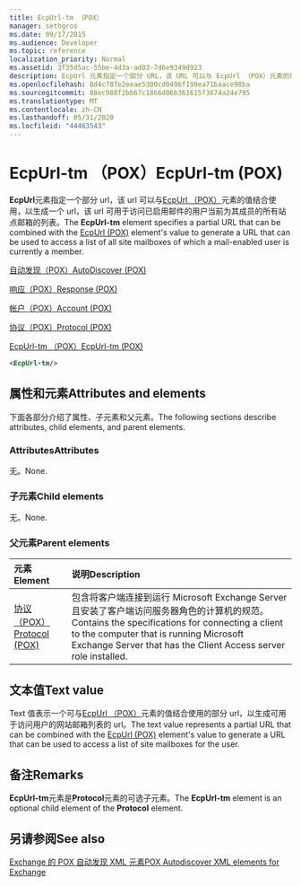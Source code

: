 ```yaml
---
title: EcpUrl-tm （POX）
manager: sethgros
ms.date: 09/17/2015
ms.audience: Developer
ms.topic: reference
localization_priority: Normal
ms.assetid: 3f35d5ac-55be-4d3a-ad03-7d6e9349d923
description: EcpUrl 元素指定一个部分 URL，该 URL 可以与 EcpUrl （POX）元素的值结合使用，以生成一个 URL，该 url 可用于访问已启用邮件的用户当前为其成员的所有站点邮箱的列表。
ms.openlocfilehash: 8d4c787e2eeae5300cd0496f199ea71baace98ba
ms.sourcegitcommit: 88ec988f2bb67c1866d06b361615f3674a24e795
ms.translationtype: MT
ms.contentlocale: zh-CN
ms.lasthandoff: 05/31/2020
ms.locfileid: "44463543"
---
```

# <a name="ecpurl-tm-pox"></a><span data-ttu-id="e302c-103">EcpUrl-tm （POX）</span><span class="sxs-lookup"><span data-stu-id="e302c-103">EcpUrl-tm (POX)</span></span>

<span data-ttu-id="e302c-104">**EcpUrl**元素指定一个部分 url，该 url 可以与[EcpUrl （POX）](ecpurl-pox.md)元素的值结合使用，以生成一个 url，该 url 可用于访问已启用邮件的用户当前为其成员的所有站点邮箱的列表。</span><span class="sxs-lookup"><span data-stu-id="e302c-104">The **EcpUrl-tm** element specifies a partial URL that can be combined with the [EcpUrl (POX)](ecpurl-pox.md) element's value to generate a URL that can be used to access a list of all site mailboxes of which a mail-enabled user is currently a member.</span></span> 
  
[<span data-ttu-id="e302c-105">自动发现（POX）</span><span class="sxs-lookup"><span data-stu-id="e302c-105">AutoDiscover (POX)</span></span>](autodiscover-pox.md)
  
[<span data-ttu-id="e302c-106">响应（POX）</span><span class="sxs-lookup"><span data-stu-id="e302c-106">Response (POX)</span></span>](response-pox.md)
  
[<span data-ttu-id="e302c-107">帐户（POX）</span><span class="sxs-lookup"><span data-stu-id="e302c-107">Account (POX)</span></span>](account-pox.md)
  
[<span data-ttu-id="e302c-108">协议（POX）</span><span class="sxs-lookup"><span data-stu-id="e302c-108">Protocol (POX)</span></span>](protocol-pox.md)
  
[<span data-ttu-id="e302c-109">EcpUrl-tm （POX）</span><span class="sxs-lookup"><span data-stu-id="e302c-109">EcpUrl-tm (POX)</span></span>](ecpurl-tm-pox.md)
  
```XML
<EcpUrl-tm/>
```

## <a name="attributes-and-elements"></a><span data-ttu-id="e302c-110">属性和元素</span><span class="sxs-lookup"><span data-stu-id="e302c-110">Attributes and elements</span></span>

<span data-ttu-id="e302c-111">下面各部分介绍了属性、子元素和父元素。</span><span class="sxs-lookup"><span data-stu-id="e302c-111">The following sections describe attributes, child elements, and parent elements.</span></span>
  
### <a name="attributes"></a><span data-ttu-id="e302c-112">Attributes</span><span class="sxs-lookup"><span data-stu-id="e302c-112">Attributes</span></span>

<span data-ttu-id="e302c-113">无。</span><span class="sxs-lookup"><span data-stu-id="e302c-113">None.</span></span>
  
### <a name="child-elements"></a><span data-ttu-id="e302c-114">子元素</span><span class="sxs-lookup"><span data-stu-id="e302c-114">Child elements</span></span>

<span data-ttu-id="e302c-115">无。</span><span class="sxs-lookup"><span data-stu-id="e302c-115">None.</span></span>
  
### <a name="parent-elements"></a><span data-ttu-id="e302c-116">父元素</span><span class="sxs-lookup"><span data-stu-id="e302c-116">Parent elements</span></span>

|<span data-ttu-id="e302c-117">**元素**</span><span class="sxs-lookup"><span data-stu-id="e302c-117">**Element**</span></span>|<span data-ttu-id="e302c-118">**说明**</span><span class="sxs-lookup"><span data-stu-id="e302c-118">**Description**</span></span>|
|:-----|:-----|
|[<span data-ttu-id="e302c-119">协议（POX）</span><span class="sxs-lookup"><span data-stu-id="e302c-119">Protocol (POX)</span></span>](protocol-pox.md) <br/> |<span data-ttu-id="e302c-120">包含将客户端连接到运行 Microsoft Exchange Server 且安装了客户端访问服务器角色的计算机的规范。</span><span class="sxs-lookup"><span data-stu-id="e302c-120">Contains the specifications for connecting a client to the computer that is running Microsoft Exchange Server that has the Client Access server role installed.</span></span>  <br/> |
   
## <a name="text-value"></a><span data-ttu-id="e302c-121">文本值</span><span class="sxs-lookup"><span data-stu-id="e302c-121">Text value</span></span>

<span data-ttu-id="e302c-122">Text 值表示一个可与[EcpUrl （POX）](ecpurl-pox.md)元素的值结合使用的部分 url，以生成可用于访问用户的网站邮箱列表的 url。</span><span class="sxs-lookup"><span data-stu-id="e302c-122">The text value represents a partial URL that can be combined with the [EcpUrl (POX)](ecpurl-pox.md) element's value to generate a URL that can be used to access a list of site mailboxes for the user.</span></span> 
  
## <a name="remarks"></a><span data-ttu-id="e302c-123">备注</span><span class="sxs-lookup"><span data-stu-id="e302c-123">Remarks</span></span>

<span data-ttu-id="e302c-124">**EcpUrl-tm**元素是**Protocol**元素的可选子元素。</span><span class="sxs-lookup"><span data-stu-id="e302c-124">The **EcpUrl-tm** element is an optional child element of the **Protocol** element.</span></span> 
  
## <a name="see-also"></a><span data-ttu-id="e302c-125">另请参阅</span><span class="sxs-lookup"><span data-stu-id="e302c-125">See also</span></span>



[<span data-ttu-id="e302c-126">Exchange 的 POX 自动发现 XML 元素</span><span class="sxs-lookup"><span data-stu-id="e302c-126">POX Autodiscover XML elements for Exchange</span></span>](pox-autodiscover-xml-elements-for-exchange.md)


